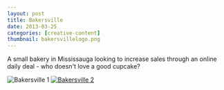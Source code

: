 ```yaml
---
layout: post
title: Bakersville
date: 2013-03-25
categories: [creative-content]
thumbnail: bakersvillelogo.png
---
```

<p>A small bakery in Mississauga looking to increase sales through an online daily deal - who doesn't love a good cupcake?</p>

<img alt="Bakersville 1" src="{{ site.url }}/images/bakersville.jpg"/>

<a class="zoom" href="{{ site.url }}/images/bakersvillecopy.png">
  <img alt="Bakersville 2" src="{{ site.url }}/images/bakersvillecopy.png"/>
</a>